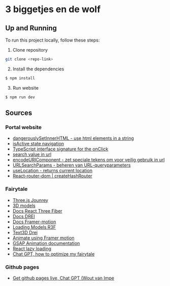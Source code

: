 # 3 biggetjes en de wolf

## Up and Running
To run this project locally, follow these steps:
1. Clone repository
  ```sh
  git clone <repo-link>
```
2. Install the dependencies
  ```sh
  $ npm install
```
3. Run website
  ```sh
  $ npm run dev
```

## Sources 
### Portal website
- [dangerouslySetInnerHTML - use html elements in a string ](https://legacy.reactjs.org/docs/dom-elements.html)
- [isActive state navigation](https://reactrouter.com/api/components/NavLink)
- [TypeScript interface signature for the onClick](https://stackoverflow.com/questions/54433183/typescript-interface-signature-for-the-onclick-event-in-reactjs)
- [search value in url](https://stackoverflow.com/questions/68703023/search-form-with-ability-to-share-the-url-in-reactjs)
- [encodeURIComponent - zet speciale tekens om voor veilig gebruik in url](https://developer.mozilla.org/en-US/docs/Web/JavaScript/Reference/Global_Objects/encodeURIComponent)
- [URLSearchParams -  beheren van URL-queryparameters](https://developer.mozilla.org/en-US/docs/Web/API/URLSearchParams)
- [useLocation - returns current location](https://api.reactrouter.com/v7/functions/react_router.useLocation.html)
- [React-router-dom | createHashRouter](https://reactrouter.com/6.30.0/routers/create-hash-router)

### Fairytale
- [Three.js Jounrey](https://threejs-journey.com/#)
- [3D models](https://www.meshy.ai/workspace)
- [Docs React Three Fiber](https://r3f.docs.pmnd.rs/getting-started/introduction)
- [Docs DREI](https://docs.pmnd.rs/)
- [Docs Framer-motion](https://motion.dev/)
- [Loading Models R3F](https://r3f.docs.pmnd.rs/tutorials/loading-models)
- [Text3D Drei](https://drei.docs.pmnd.rs/abstractions/text3d)
- [Animate using Framer motion](https://motion.dev/docs/react-use-animate)
- [GSAP Animation documentation](https://gsap.com/docs/v3/GSAP/)
- [React lazy loading](https://react.dev/reference/react/lazy)
- [Chat GPT, how to optimize my fairytale](https://chatgpt.com/share/682ae8c3-5fac-8004-bbf0-0a68bbb8390e)

### Github pages
- [Get github pages live, Chat GPT (Wout van Impe](https://chatgpt.com/share/682b3eeb-8054-8003-ab2b-8ca273860191)
  



